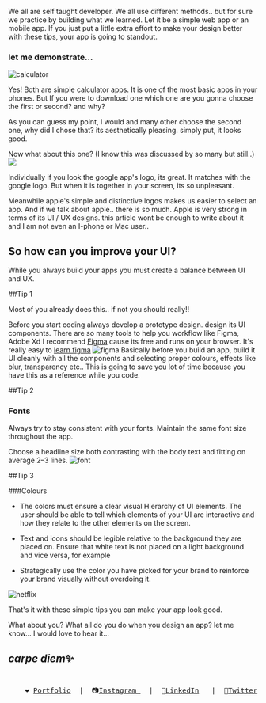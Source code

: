 We all are self taught developer. We all use different methods.. but for sure we practice by building what we learned. Let it be a simple web app or an mobile app. If you just put a little extra effort to make your design better with these tips, your app is going to standout.

### let me demonstrate...

![calculator](https://dev-to-uploads.s3.amazonaws.com/uploads/articles/5mazajrpt8hvmm3tckt8.jpg)

Yes! Both are simple calculator apps. It is one of the most basic apps in your phones. But If you were to download one which one are you gonna choose the first or second? and why?

As you can guess my point, I would and many other choose the second one, why did I chose that? its aesthetically pleasing. simply put, it looks good.

Now what about this one? (I know this was discussed by so many but still..)
<img src="https://dev-to-uploads.s3.amazonaws.com/uploads/articles/7r5kwrvig2otstk8dqox.png">

Individually if you look the google app's logo, its great. It matches with the google logo. But when it is together in your screen, its so unpleasant. 

Meanwhile apple's simple and distinctive logos makes us easier to select an app. And if we talk about apple.. there is so much. Apple is very strong in terms of its UI / UX designs.
this article wont be enough to write about it and I am not even an I-phone or Mac user.. 

## So how can you improve your UI? 

While you always build your apps you must create a balance between UI and UX.

##Tip 1

Most of you already does this.. if not you should really!!

Before you start coding always develop a prototype design. design its UI components.
There are so many tools to help you workflow like Figma, Adobe Xd
I recommend [Figma](https://www.figma.com) cause its free and runs on your browser.
It's really easy to [learn figma](https://www.youtube.com/watch?v=lg7w3Ntfqy0)
![figma](https://www.sequoiacap.com/img/c/figma-gif.gif)
Basically before you build an app, build it UI cleanly with all the components and selecting proper colours, effects like blur, transparency etc.. This is going to save you lot of time because you have this as a reference while you code.

##Tip 2

### Fonts
Always try to stay consistent with your fonts. Maintain the same font size throughout the app.

Choose a headline size both contrasting with the body text and fitting on average 2–3 lines.
![font](https://miro.medium.com/max/2000/1*Mi5ylDkTglOfUK8apXqQyg.png)

##Tip 3

###Colours 

- The colors must ensure a clear visual Hierarchy of UI elements. The user should be able to tell which elements of your UI are interactive and how they relate to the other elements on the screen.

- Text and icons should be legible relative to the background they are placed on. Ensure that white text is not placed on a light background and vice versa, for example

- Strategically use the color you have picked for your brand to reinforce your brand visually without overdoing it.

![netflix](https://miro.medium.com/max/282/1*33kejA69um5oRyg9gKQO2A.png)

That's it with these simple tips you can make your app look good.

What about you? What all do you do when you design an app?
let me know... I would love to hear it...


## *carpe diem*✨<br><br>
<pre>
    ❤️ <a href="https://kiransbaliga.me">Portfolio</a>  |  📷<a href="https://www.instagram.com/kiransbaliga">Instagram </a>  |  💼<a href="https://www.linkedin.com/in/kiransbaliga">LinkedIn</a>   |  🐥<a href="https://twitter.com/kiransbaliga">Twitter</a>    
</pre>

